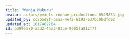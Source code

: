 ```yaml
---
title: 'Wanja Mukuru'
avatar: actors/pexels-rodnae-productions-6519853.jpg
updated_by: cc2b5d8f-acaa-4ef2-8192-637bc0bdfd02
updated_at: 1617462764
id: b399e570-a5d2-4aa3-83be-9605fa812f7f
---
```

